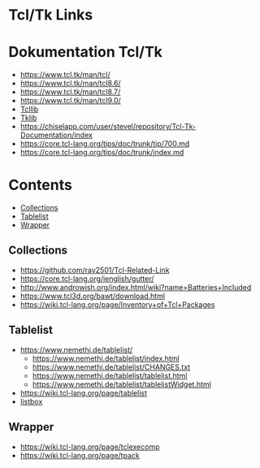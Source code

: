 Tcl/Tk Links
====



Dokumentation Tcl/Tk
=====
* https://www.tcl.tk/man/tcl/
* https://www.tcl.tk/man/tcl8.6/
* https://www.tcl.tk/man/tcl8.7/
* https://www.tcl.tk/man/tcl9.0/
* [Tcllib](https://core.tcl-lang.org/tcllib/doc/trunk/embedded/md/toc.md)
* [Tklib](https://core.tcl-lang.org/tklib/doc/trunk/embedded/md/toc.md)
* https://chiselapp.com/user/stevel/repository/Tcl-Tk-Documentation/index
* https://core.tcl-lang.org/tips/doc/trunk/tip/700.md
* https://core.tcl-lang.org/tips/doc/trunk/index.md


Contents
=====
* [Collections](#collections)
* [Tablelist](#tablelist)
* [Wrapper](#wrapper)

## Collections
* https://github.com/ray2501/Tcl-Related-Link
* https://core.tcl-lang.org/jenglish/gutter/
* http://www.androwish.org/index.html/wiki?name=Batteries+Included
* https://www.tcl3d.org/bawt/download.html
* https://wiki.tcl-lang.org/page/Inventory+of+Tcl+Packages

## Tablelist
* https://www.nemethi.de/tablelist/
  * https://www.nemethi.de/tablelist/index.html
  * https://www.nemethi.de/tablelist/CHANGES.txt
  * https://www.nemethi.de/tablelist/tablelist.html
  * https://www.nemethi.de/tablelist/tablelistWidget.html
* https://wiki.tcl-lang.org/page/tablelist
* [listbox](https://www.tcl.tk/man/tcl/TkCmd/listbox.htm)

## Wrapper
* https://wiki.tcl-lang.org/page/tclexecomp
* https://wiki.tcl-lang.org/page/tpack

